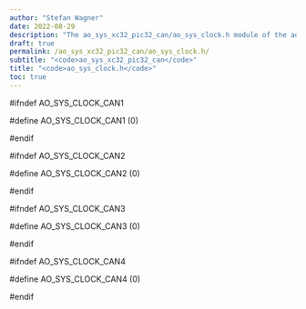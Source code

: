 ```yaml
---
author: "Stefan Wagner"
date: 2022-08-29
description: "The ao_sys_xc32_pic32_can/ao_sys_clock.h module of the ao real-time operating system."
draft: true
permalink: /ao_sys_xc32_pic32_can/ao_sys_clock.h/ 
subtitle: "<code>ao_sys_xc32_pic32_can</code>"
title: "<code>ao_sys_clock.h</code>"
toc: true
---
```


#ifndef AO_SYS_CLOCK_CAN1

#define AO_SYS_CLOCK_CAN1   (0)

#endif

#ifndef AO_SYS_CLOCK_CAN2

#define AO_SYS_CLOCK_CAN2   (0)

#endif

#ifndef AO_SYS_CLOCK_CAN3

#define AO_SYS_CLOCK_CAN3   (0)

#endif

#ifndef AO_SYS_CLOCK_CAN4

#define AO_SYS_CLOCK_CAN4   (0)

#endif

